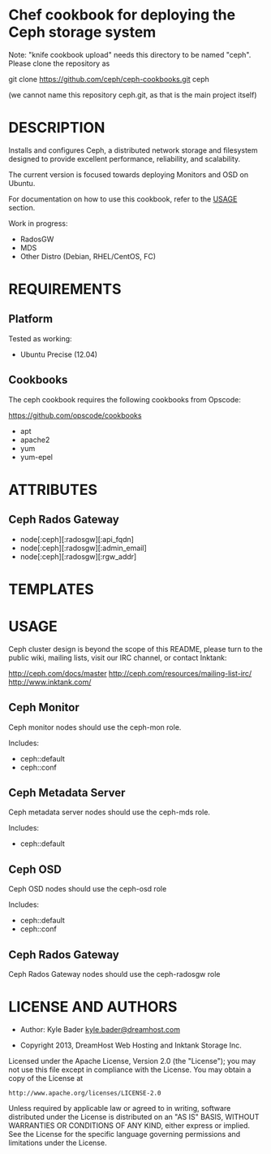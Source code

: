 Chef cookbook for deploying the Ceph storage system
===================================================

Note: "knife cookbook upload" needs this directory to be named "ceph".
Please clone the repository as

  git clone https://github.com/ceph/ceph-cookbooks.git ceph

(we cannot name this repository ceph.git, as that is the main project
itself)


DESCRIPTION
===========

Installs and configures Ceph, a distributed network storage and filesystem designed to provide excellent performance, reliability, and scalability.

The current version is focused towards deploying Monitors and OSD on Ubuntu.

For documentation on how to use this cookbook, refer to the [USAGE](#USAGE) section.

Work in progress:

* RadosGW
* MDS
* Other Distro (Debian, RHEL/CentOS, FC)

REQUIREMENTS
============

Platform
--------

Tested as working:

* Ubuntu Precise (12.04)

Cookbooks
---------

The ceph cookbook requires the following cookbooks from Opscode:

https://github.com/opscode/cookbooks

* apt
* apache2
* yum
* yum-epel


ATTRIBUTES
==========

Ceph Rados Gateway
------------------

* node[:ceph][:radosgw][:api_fqdn]
* node[:ceph][:radosgw][:admin_email]
* node[:ceph][:radosgw][:rgw_addr]

TEMPLATES
=========



USAGE
=====

Ceph cluster design is beyond the scope of this README, please turn to the
public wiki, mailing lists, visit our IRC channel, or contact Inktank:

http://ceph.com/docs/master
http://ceph.com/resources/mailing-list-irc/
http://www.inktank.com/


Ceph Monitor
------------

Ceph monitor nodes should use the ceph-mon role.

Includes:

* ceph::default
* ceph::conf

Ceph Metadata Server
--------------------

Ceph metadata server nodes should use the ceph-mds role.

Includes:

* ceph::default

Ceph OSD
--------

Ceph OSD nodes should use the ceph-osd role

Includes:

* ceph::default
* ceph::conf

Ceph Rados Gateway
------------------

Ceph Rados Gateway nodes should use the ceph-radosgw role


LICENSE AND AUTHORS
===================

* Author: Kyle Bader <kyle.bader@dreamhost.com>

* Copyright 2013, DreamHost Web Hosting and Inktank Storage Inc.

Licensed under the Apache License, Version 2.0 (the "License");
you may not use this file except in compliance with the License.
You may obtain a copy of the License at

    http://www.apache.org/licenses/LICENSE-2.0

 Unless required by applicable law or agreed to in writing, software
 distributed under the License is distributed on an "AS IS" BASIS,
 WITHOUT WARRANTIES OR CONDITIONS OF ANY KIND, either express or implied.
 See the License for the specific language governing permissions and
 limitations under the License.
